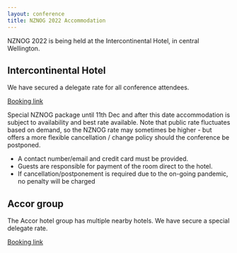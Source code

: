 ```yaml
---
layout: conference
title: NZNOG 2022 Accommodation
---
```


NZNOG 2022 is being held at the Intercontinental Hotel, in central Wellington.

## Intercontinental Hotel
We have secured a delegate rate for all conference attendees.

[Booking link](https://www.ihg.com/intercontinental/hotels/us/en/find-hotels/hotel/rooms?qDest=2%20Grey%20Street,%20Wellington,%20NZ&qCiMy=42022&qCiD=17&qCoMy=42022&qCoD=20&qAdlt=1&qChld=0&qRms=1&qRtP=6CBARC&qIta=99801505&qGrpCd=NGA&qSlH=WLGGS&qAkamaiCC=NZ&qSrt=sBR&qBrs)

Special NZNOG package until 11th Dec and after this date accommodation is subject to availability and best rate available. Note that public rate fluctuates based on demand, so the NZNOG rate may sometimes be higher - but offers a more flexible cancellation / change policy should the conference be postponed.

* A contact number/email and credit card must be provided.
* Guests are responsible for payment of the room direct to the hotel.
* If cancellation/postponement is required due to the on-going pandemic, no penalty will be charged

## Accor group
The Accor hotel group has multiple nearby hotels. We have secure a special delegate rate.

[Booking link](https://accorevents.com/offers/nznog-conference-2022)

